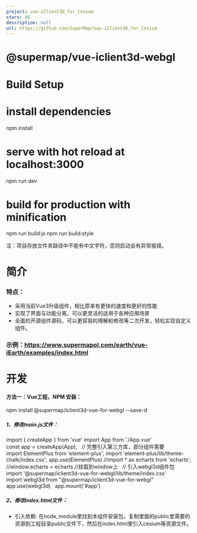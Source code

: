 ```yaml
---
project: vue-iClient3D_for_Cesium
stars: 66
description: null
url: https://github.com/SuperMap/vue-iClient3D_for_Cesium
---
```


@supermap/vue-iclient3d-webgl
=============================

Build Setup
===========

# install dependencies
npm install

# serve with hot reload at localhost:3000
npm run dev

# build for production with minification
npm run build:js
npm run build:style

注：项目存放文件夹路径中不能有中文字符，否则启动会有异常报错。

简介
==

### 特点：

-   采用当前Vue3升级组件，相比原来有更快的速度和更好的性能
-   实现了界面与功能分离，可以更灵活的适用于各种应用场景
-   全面的开源组件源码，可以更容易的理解和修改等二次开发，轻松实现自定义组件。

### 示例：https://www.supermapol.com/earth/vue-iEarth/examples/index.html

开发
==

#### 方法一：Vue工程，NPM 安装：

npm install @supermap/iclient3d-vue-for-webgl --save-d

##### 1、修改main.js文件：

import { createApp } from 'vue'
import App from './App.vue'
const app = createApp(App);
 
// 完整引入第三方库，部分组件需要
import ElementPlus from 'element-plus';
import 'element-plus/lib/theme-chalk/index.css';
app.use(ElementPlus)
//import \* as echarts from 'echarts';
//window.echarts = echarts //挂载到window上
 
// 引入webgl3d组件包
import '@supermap/iclient3d-vue-for-webgl/lib/theme/index.css'
import webgl3d from "@supermap/iclient3d-vue-for-webgl"
app.use(webgl3d)  
app.mount('#app')

##### 2、修改index.html文件：

-   引入依赖: 在node\_module里找到本组件安装包，复制里面的public里需要的资源到工程目录public文件下，然后在index.html里引入cesium等资源文件。

<!DOCTYPE html\>
<html lang="en"\>
<head\>
  <meta charset="UTF-8"\>
  <meta name="viewport" content="width=device-width, initial-scale=1.0"\>
  <link href="public/Cesium/Widgets/widgets.css" rel="stylesheet"\>
  <script src="public/Cesium/Cesium.js" ></script\>
  <title\>webgl3d</title\>
</head\>
<body\>
  <div id="app"\></div\>
  <script type="module" src="/src/main.js"\></script\>
  <script src="https://cdn.jsdelivr.net/npm/echarts@5.0.2/dist/echarts.min.js" async></script\>
  <script src="public/js/axios.min.js" ></script\>
</body\>
</html\>

##### 3、在App.vue里测试使用量算功能组件：

<template\>
  <sm3d-viewer scene-url="http://www.supermapol.com/realspace/services/3D-ZF\_normal/rest/realspace"\>
    <sm3d-measure></sm3d-measure\>
  </sm3d-viewer\>
</template\>
<script\>

#### 方法二：在 html中通过CDN引入,使用组件：

<!DOCTYPE html\>
<html lang="en"\>
<head\>
    <meta charset="UTF-8"\>
    <meta name="viewport" content="width=device-width, initial-scale=1.0"\>
    <meta http-equiv="Content-Security-Policy" content="upgrade-insecure-requests"\>
    <!\-- vue + element-plus--\>
    <script src="https://www.supermapol.com/earth/vue-iEarth/examples/public/js/vue.global.prod.js"\></script\>
    <link rel="stylesheet" href="https://www.supermapol.com/earth/vue-iEarth/examples/public/element-plus/index.css"\>
    <script src="https://www.supermapol.com/earth/vue-iEarth/examples/public/element-plus/index.full.js"\></script\>
    <!\-- cesium --\>
    <link href="https://www.supermapol.com/earth/vue-iEarth/examples/public/Cesium/Widgets/widgets.css"
        rel="stylesheet"\>
    <script src="https://www.supermapol.com/earth/vue-iEarth/examples/public/Cesium/Cesium.js"\></script\>
    <!\-- 组件包 --\>
    <link href="https://www.supermapol.com/earth/vue-iEarth/examples/dist/components.css" rel="stylesheet"\>
    <script src="https://www.supermapol.com/earth/vue-iEarth/examples/dist/components.js"\></script\>
    <title\>完整组件-CDN引入-demo</title\>
</head\>
<body\>
      <div id="app"\>
        <sm3d-viewer scene-url="http://www.supermapol.com/realspace/services/3D-ZF\_normal/rest/realspace"\>
            <sm3d-measure></sm3d-measure\>
        </sm3d-viewer\>
    </div\>
    <script\>
        const app = Vue.createApp({});
        app.use(webgl3d);  
        app.mount("#app");
    </script\>
</body\>
<!\-- 根据使用具体组件的需要引入其他第三方依赖 --\>
<!\-- <script src="https://cdn.jsdelivr.net/npm/echarts@5.0.2/dist/echarts.min.js" async></script\>
<script src="https://www.supermapol.com/earth/vue-iEarth/examples/public/js/axios.min.js" async></script\> --\>
</html\>
